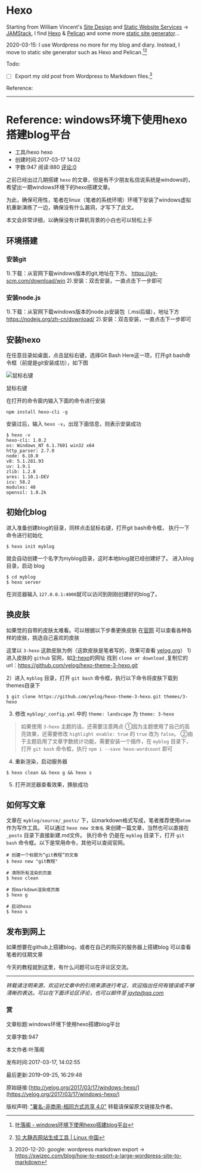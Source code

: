 # Hexo

Starting from William Vincent's [Site Design](https://wsvincent.com/site-design/) and [Static Website Services](https://wsvincent.com/static-website-services/) -> [JAMStack](https://jamstack.org/), I find [Hexo](https://hexo.io/zh-tw/index.html) & [Pelican](https://blog.getpelican.com/) and some more [static site generator](https://www.fullstackpython.com/static-site-generator.html)...

2020-03-15: I use Wordpress no more for my blog and diary. Instead, I move to static site generator such as Hexo and Pelican.[^1][^2]

Todo:

* [ ] Export my old post from Wordpress to Markdown files.[^3]

Reference: 
[^1]: [叶落阁 - windows环境下使用hexo搭建blog平台](https://yelog.org/2017/03/17/windows-hexo/)
[^2]: [10 大静态网站生成工具 | Linux 中国](https://zhuanlan.zhihu.com/p/260957368)
[^3]: 2020-12-20: google: wordpress markdown export -> https://swizec.com/blog/how-to-export-a-large-wordpress-site-to-markdown
----

# Reference: windows环境下使用hexo搭建blog平台

* 工具/hexo  hexo                                
* 创建时间:2017-03-17 14:02            
* 字数:947   阅读:880   [评论:0](https://yelog.org/2017/03/17/windows-hexo/#comments)                    

之前已经出过几期搭建 `hexo` 的文章，但是有不少朋友私信说系统是windows的，希望出一期windows环境下的hexo搭建文章。

为此，确保可用性，笔者在linux（笔者的系统环境）环境下安装了windows虚拟机重新演练了一边，确保没有什么漏洞，才写下了此文。

本文会非常详细，以确保没有计算机背景的小白也可以轻松上手

## 环境搭建

### 安装git

1).下载：从官网下载windows版本的git,地址在下方。
https://git-scm.com/download/win
2).安装：双击安装，一直点击下一步即可

### 安装node.js

1).下载：从官网下载windows版本的node.js安装包（.msi后缀），地址下方
https://nodejs.org/zh-cn/download/
2).安装：双击安装，一直点击下一步即可

## 安装hexo

在任意目录如桌面，点击鼠标右键，选择Git Bash Here这一项，打开git bash命令框（前提是git安装成功），如下图

![鼠标右键](http://img.saodiyang.com/FraxkCebAzx-dlPGsUmgcLZRR_Lj.png)

鼠标右键


在打开的命令窗内输入下面的命令进行安装



```
npm install hexo-cli -g
```

安装过后，输入 `hexo -v`，出现下面信息，则表示安装成功

```
$ hexo -v
hexo-cli: 1.0.2
os: Windows_NT 6.1.7601 win32 x64
http_parser: 2.7.0
node: 6.10.0
v8: 5.1.281.93
uv: 1.9.1
zlib: 1.2.8
ares: 1.10.1-DEV
icu: 58.2
modules: 48
openssl: 1.0.2k
```

## 初始化blog

进入准备创建blog的目录，同样点击鼠标右键，打开git bash命令框，
执行一下命令进行初始化

```
$ hexo init myblog
```

就会自动创建一个名字为myblog目录，这时本地blog就已经创建好了。
进入blog目录，启动 blog

```
$ cd myblog
$ hexo server
```

在浏览器输入 `127.0.0.1:4000`就可以访问到刚刚创建好的blog了。

## 换皮肤

如果觉的自带的皮肤太难看。可以根据以下步奏更换皮肤
在[官网](https://hexo.io/themes/) 可以查看各种各样的皮肤，挑选自己喜欢的皮肤

这里以 `3-hexo` 这款皮肤为例（这款皮肤是笔者写的，效果可查看 [yelog.org](http://yelog.org/)）
1）进入皮肤的 `github` 官网，如[3-hexo](https://github.com/yelog/hexo-theme-3-hexo)的网址
找到 `clone or download` ,复制它的url：https://github.com/yelog/hexo-theme-3-hexo.git

2）进入 `myblog` 目录，打开 `git bash` 命令框，执行以下命令将皮肤下载到themes目录下

```
$ git clone https://github.com/yelog/hexo-theme-3-hexo.git themes/3-hexo
```

3) 修改 `myblog/_config.yml` 中的 `theme: landscape` 为 `theme: 3-hexo`

> 如果使用 `3-hexo` 主题的话，还需要注意两点
> ①因为主题使用了自己的高亮效果，还需要修改 `highlight enable: true` 的 `true` 改为 `false`。
> ②由于主题启用了文章字数统计功能，需要安装一个插件，在 `myblog` 目录下，打开 `git bash` 命令框，执行 `npm i --save hexo-wordcount` 即可

4) 重新渲染，启动服务器

```
$ hexo clean && hexo g && hexo s
```

5) 打开浏览器查看效果，换肤成功

## 如何写文章

文章在 `myblog/source/_posts/` 下，以markdown格式写成，笔者推荐使用`atom`作为写作工具。
可以通过 `hexo new 文章名` 来创建一篇文章，当然也可以直接在 `_posts` 目录下直接新建.md文件。
执行命令 仍是在 `myblog` 目录下，打开 `git bash` 命令框。以下是常用命令，其他可以查阅官网。

```
# 创建一个标题为“git教程”的文章
$ hexo new "git教程"

# 清除所有渲染的页面
$ hexo clean

# 将markdown渲染成页面
$ hexo g

# 启动hexo
$ hexo s
```

## 发布到网上

如果想要在github上搭建blog，或者在自己的购买的服务器上搭建blog
可以查看笔者的往期文章

今天的教程就到这里，有什么问题可以在评论区交流。

------

 *转载请注明来源，欢迎对文章中的引用来源进行考证，欢迎指出任何有错误或不够清晰的表达。可以在下面评论区评论，也可以邮件至 jaytp@qq.com* 



### 赏

文章标题:windows环境下使用hexo搭建blog平台

文章字数:947

本文作者:叶落阁

发布时间:2017-03-17, 14:02:55

最后更新:2019-09-25, 16:29:48

原始链接:[http://yelog.org/2017/03/17/windows-hexo/](https://yelog.org/2017/03/17/windows-hexo/)

版权声明: ["署名-非商用-相同方式共享 4.0"](http://creativecommons.org/licenses/by-nc-sa/4.0/) 转载请保留原文链接及作者。

